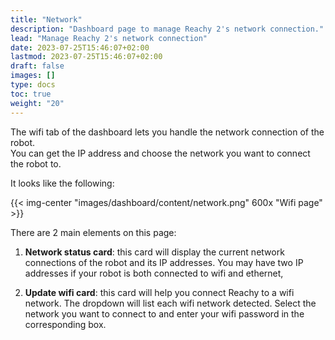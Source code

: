 ```yaml
---
title: "Network"
description: "Dashboard page to manage Reachy 2's network connection."
lead: "Manage Reachy 2's network connection"
date: 2023-07-25T15:46:07+02:00
lastmod: 2023-07-25T15:46:07+02:00
draft: false
images: []
type: docs
toc: true
weight: "20"
---
```

The wifi tab of the dashboard lets you handle the network connection of the robot.  
You can get the IP address and choose the network you want to connect the robot to.  

It looks like the following:

{{< img-center "images/dashboard/content/network.png" 600x "Wifi page" >}}

There are 2 main elements on this page:
1. **Network status card**: this card will display the current network connections of the robot and its IP addresses. You may have two IP addresses if your robot is both connected to wifi and ethernet,

2. **Update wifi card**: this card will help you connect Reachy to a wifi network. The dropdown will list each wifi network detected. Select the network you want to connect to and enter your wifi password in the corresponding box.
